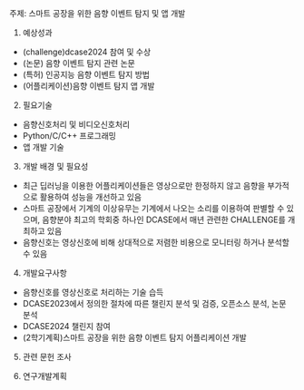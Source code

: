 주제: 스마트 공장을 위한 음향 이벤트 탐지 및 앱 개발

1. 예상성과
- (challenge)dcase2024 참여 및 수상
- (논문) 음향 이벤트 탐지 관련 논문
- (특허) 인공지능 음향 이벤트 탐지 방법
- (어플리케이션)음향 이벤트 탐지 앱 개발

2. 필요기술
- 음향신호처리 및 비디오신호처리
- Python/C/C++ 프로그래밍
- 앱 개발 기술

3. 개발 배경 및 필요성
- 최근 딥러닝을 이용한 어플리케이션들은 영상으로만 한정하지 않고 음향을 부가적으로 활용하여 성능을 개선하고 있음
- 스마트 공장에서 기계의 이상유무는 기계에서 나오는 소리를 이용하여 판별할 수 있으며, 음향분야 최고의 학회중 하나인 DCASE에서 매년 관련한  CHALLENGE를 개최하고 있음
- 음향신호는 영상신호에 비해 상대적으로 저렴한 비용으로 모니터링 하거나 분석할 수 있음

4. 개발요구사항
- 음향신호를 영상신호로 처리하는 기술 습득
- DCASE2023에서 정의한 절차에 따른 챌린지 분석 및 검증, 오픈소스 분석, 논문 분석
- DCASE2024 챌린지 참여
- (2학기계획)스마트 공장을 위한 음향 이벤트 탐지 어플리케이션 개발

5. 관련 문헌 조사

6. 연구개발계획
